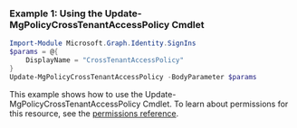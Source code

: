 ### Example 1: Using the Update-MgPolicyCrossTenantAccessPolicy Cmdlet
```powershell
Import-Module Microsoft.Graph.Identity.SignIns
$params = @{
	DisplayName = "CrossTenantAccessPolicy"
}
Update-MgPolicyCrossTenantAccessPolicy -BodyParameter $params
```
This example shows how to use the Update-MgPolicyCrossTenantAccessPolicy Cmdlet.
To learn about permissions for this resource, see the [permissions reference](/graph/permissions-reference).

